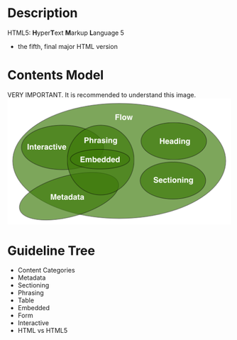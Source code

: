 # Description
HTML5: **H**yper**T**ext **M**arkup **L**anguage 5  
- the fifth, final major HTML version

# Contents Model
VERY IMPORTANT. It is recommended to understand this image.  
![Contents Model](../../images/content_models.png "The fundamental structure of HTML5 called Contents Model.")

# Guideline Tree
- Content Categories
- Metadata
- Sectioning
- Phrasing
- Table
- Embedded
- Form
- Interactive
- HTML vs HTML5